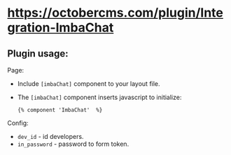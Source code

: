 # https://octobercms.com/plugin/Integration-ImbaChat

## Plugin usage:
Page:
- Include `[imbaChat]` component to your layout file.

- The `[imbaChat]`  component inserts javascript to initialize: 
    ```
    {% component 'ImbaChat'  %}
    ```
Config:
- `dev_id` - id developers.
- `in_password` - password to form token.